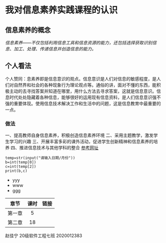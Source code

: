 # 我对信息素养实践课程的认识

## **信息素养的概念**

*信息素养——不仅包括利用信息工具和信息资源的能力，还包括选择获取识别信息、加工、处理、传递信息并创造信息的能力。*

## 个人看法

个人赞同：息素养即是信息意识的观点。信息意识是人们对信息的敏感程度，是人们对自然界和社会的各种现象行为理论观点等。通俗的讲，面对不懂的东西，能积极主动的去寻找答案并知道在哪里，用什么方法去寻求答案，这就是信息意识。信息时代处处隐藏着各种信息，能够很好的运用现有信息资料，是人们信息意识强不强的重要体现。使用信息技术解决工作和生活中的问题，这是信息教育中最重要的一点。

### 做法

一、提高教师自身信息素养，积极创造信息素养环境
二、采用主题教学，激发学生学习的兴趣
三、开展丰富多彩的课外活动，促进学生创新精神和信息素养的培养
四、推进信息技术与其他学科的整合
[参考网址](http://blog.sina.com.cn/s/blog_4c82c3ee010009zr.html)

```
temp=str(input("请输入日期/月份"))
b=int(temp[0])
c=int(temp[2])
print(b,c)
```

- yyy
- www
- ggg

|  章节  | 课时 | 链接 |
| :----: | :--: | :--: |
| 第一章 |  5   |      |
| 第二章 |  18  |      |

赵佳宁 20级软件工程七班 2020012383